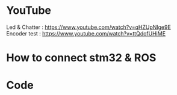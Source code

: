 # YouTube
Led & Chatter : https://www.youtube.com/watch?v=qHZUpNlge9E <br>
Encoder test : https://www.youtube.com/watch?v=ttQdofUHiME <br>

# How to connect stm32 & ROS

# Code
